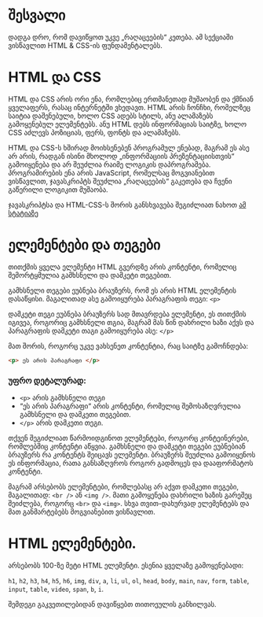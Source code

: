 # შესვალი

დადგა დრო, რომ დავიწყოთ უკვე „რაღაცეების“ კეთება. ამ სექციაში ვისწავლით HTML & CSS-ის ფუნდამენტალებს.

# HTML და CSS

HTML და CSS არის ორი ენა, რომლებიც ერთმანეთად მუშაობენ და ქმნიან ყველაფერს, რასაც ინტერნეტში ვხედავთ. HTML არის ჩონჩხი, რომელზეც საიტია დაშენებული, ხოლო CSS ადებს სტილს, ანუ ალამაზებს გამოყენებულ ელემენტებს. ანუ HTML დებს ინფორმაციას საიტზე, ხოლო CSS აძლევს პოზიციას, ფერს, ფონტს და ალამაზებს.


HTML და CSS-ს ხშირად მოიხსენებენ პროგრამულ ენებად, მაგრამ ეს ასე არ არის, რადგან ისინი მხოლოდ „ინფორმაციის პრეზენტაციისთვის“ გამოიყენება და არ შეუძლია რაიმე ლოგიკის დაპროგრამება. პროგრამირების ენა არის JavaScript, რომელსაც მოგვიანებით ვისწავლით, ჯავასკრიპტს შეუძლია „რაღაცეების“ გაკეთება და ჩვენი გაწერილი ლოგიკით მუშაობა.

ჯავასკრიპტსა და HTML-CSS-ს შორის განსხვავება შეგიძლიათ ნახოთ [ამ სტატიაზე](https://brytdesigns.com/html-css-javascript-whats-the-difference) 


# ელემენტები და თეგები

თითქმის ყველა ელემენტი HTML გვერდზე არის კონტენტი, რომელიც შემორტყმულია გამხსნელი და დამკეტი თეგებით.

გამხსნელი თეგები ეუბნება ბრაუზერს, რომ ეს არის HTML ელემენტის დასაწყისი. მაგალითად ასე გამოიყურება პარაგრაფის თეგი: `<p>`

დამკეტი თეგი ეუბნება ბრაუზერს სად მთავრდება ელემენტი, ეს თითქმის იგივეა, როგორიც გამხსნელი თგია, მაგრამ მას წინ დახრილი ხაზი აქვს და პარაგრაფის დამკეტი თაგი გამოიყურება ასე: `</p>` 

მათ შორის, როგორც უკვე ვახსენეთ კონტენტია, რაც საიტზე გამოჩნდება:

```html
<p> ეს არის პარაგრაფი </p>
```

### უფრო დეტალურად:

- `<p>` არის გამხსნელი თეგი
- “ეს არის პარაგრაფი“ არის კონტენტი, რომელიც შემოსაზღვრულია გამხსნელი და დამკეთი თეგებით.
-  `</p>` არის დამკეთი თეგი.

თქვენ შეგიძლიათ წარმოიდგინოთ ელემენტები, როგორც კონტეინერები, რომლებშიც კონტენტი აწყვია. გამხსნელი და დამკეტი თეგები ეუბნებიან ბრაუზერს რა კონტენტს შეიცავს ელემენტი. ბრაუზერს შეუძლია გამოიყენოს ეს ინფორმაცია, რათა განსაზღვროს როგორ გადმოცეს და დააფორმატოს კონტენტი.

მაგრამ არსებობს ელემენტები, რომლებასც არ აქვთ დამკეთი თეგები, მაგალითად: `<br />` ან `<img />`. მათი გამოყენება დახრილი ხაზის გარეშეც შეიძლება, როგორც `<br>` და `<img>`. სხვა თვით-დახურვად ელემენტებს და მათ განმარტებებს მოგვიანებით ვისწავლით.

# HTML ელემენტები.

არსებობს 100-ზე მეტი HTML ელემენტი. ესენია ყველაზე გამოყენებადი:

`h1`, `h2`, `h3`, `h4`, `h5`, `h6`, `img`, `div`, `a`, `li`, `ul`, `ol`, `head`, `body`, `main`, `nav`, `form`, `table`, `input`, `table`, `video`, `span`, `b`, `i`.

შემდეგი გაკვეთილებიდან დავიწყებთ თითოეულის განხილვას.


